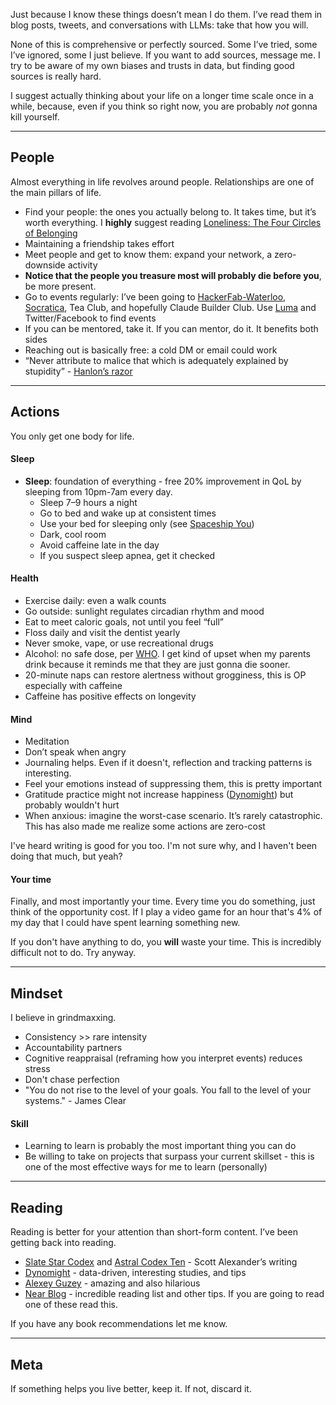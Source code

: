 Just because I know these things doesn’t mean I do them. I’ve read them in blog posts, tweets, and conversations with LLMs: take that how you will.

None of this is comprehensive or perfectly sourced. Some I’ve tried, some I’ve ignored, some I just believe. If you want to add sources, message me. I try to be aware of my own biases and trusts in data, but finding good sources is really hard.

I suggest actually thinking about your life on a longer time scale once in a while, because, even if you think so right now, you are probably _not_ gonna kill yourself.

---

## People

Almost everything in life revolves around people. Relationships are one of the main pillars of life.

- Find your people: the ones you actually belong to. It takes time, but it’s worth everything. I **highly** suggest reading [Loneliness: The Four Circles of Belonging](https://boxx.substack.com/p/loneliness-the-four-circles-of-belonging)
- Maintaining a friendship takes effort
- Meet people and get to know them: expand your network, a zero-downside activity
- **Notice that the people you treasure most will probably die before you**, be more present.
- Go to events regularly: I’ve been going to [HackerFab-Waterloo](https://www.waterloofab.com/), [Socratica](https://www.socratica.info/), Tea Club, and hopefully Claude Builder Club. Use [Luma](https://luma.com/) and Twitter/Facebook to find events
- If you can be mentored, take it. If you can mentor, do it. It benefits both sides
- Reaching out is basically free: a cold DM or email could work
- “Never attribute to malice that which is adequately explained by stupidity” - [Hanlon’s razor](https://en.wikipedia.org/wiki/Hanlon%27s_razor)

---

## Actions

You only get one body for life.

#### Sleep

- **Sleep**: foundation of everything - free 20% improvement in QoL by sleeping from 10pm-7am every day.
  - Sleep 7–9 hours a night
  - Go to bed and wake up at consistent times
  - Use your bed for sleeping only (see [Spaceship You](https://www.youtube.com/watch?v=snAhsXyO3Ck))
  - Dark, cool room
  - Avoid caffeine late in the day
  - If you suspect sleep apnea, get it checked

#### Health

- Exercise daily: even a walk counts
- Go outside: sunlight regulates circadian rhythm and mood
- Eat to meet caloric goals, not until you feel “full”
- Floss daily and visit the dentist yearly
- Never smoke, vape, or use recreational drugs
- Alcohol: no safe dose, per [WHO](https://www.who.int/europe/news/item/04-01-2023-no-level-of-alcohol-consumption-is-safe-for-our-health). I get kind of upset when my parents drink because it reminds me that they are just gonna die sooner.
- 20-minute naps can restore alertness without grogginess, this is OP especially with caffeine
- Caffeine has positive effects on longevity

#### Mind

- Meditation
- Don’t speak when angry
- Journaling helps. Even if it doesn't, reflection and tracking patterns is interesting.
- Feel your emotions instead of suppressing them, this is pretty important
- Gratitude practice might not increase happiness ([Dynomight](https://dynomight.net/gratitude/)) but probably wouldn't hurt
- When anxious: imagine the worst-case scenario. It’s rarely catastrophic. This has also made me realize some actions are zero-cost

I've heard writing is good for you too. I'm not sure why, and I haven't been doing that much, but yeah?

#### Your time

Finally, and most importantly your time. Every time you do something, just think of the opportunity cost. If I play a video game for an hour that's 4% of my day that I could have spent learning something new.

If you don't have anything to do, you **will** waste your time. This is incredibly difficult not to do. Try anyway.

---

## Mindset

I believe in grindmaxxing.

- Consistency >> rare intensity
- Accountability partners
- Cognitive reappraisal (reframing how you interpret events) reduces stress
- Don't chase perfection
- "You do not rise to the level of your goals. You fall to the level of your systems." - James Clear

#### Skill

- Learning to learn is probably the most important thing you can do
- Be willing to take on projects that surpass your current skillset - this is one of the most effective ways for me to learn (personally)

---

## Reading

Reading is better for your attention than short-form content. I’ve been getting back into reading.

- [Slate Star Codex](https://slatestarcodex.com/) and [Astral Codex Ten](https://www.astralcodexten.com/) - Scott Alexander’s writing
- [Dynomight](https://dynomight.net/) - data-driven, interesting studies, and tips
- [Alexey Guzey](https://guzey.com/) - amazing and also hilarious
- [Near Blog](https://near.blog/) - incredible reading list and other tips. If you are going to read one of these read this.

If you have any book recommendations let me know.

---

## Meta

If something helps you live better, keep it. If not, discard it.
